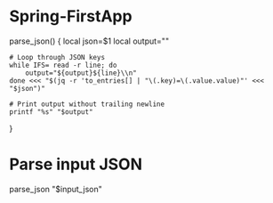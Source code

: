 # Spring-FirstApp
parse_json() {
    local json=$1
    local output=""

    # Loop through JSON keys
    while IFS= read -r line; do
        output="${output}${line}\\n"
    done <<< "$(jq -r 'to_entries[] | "\(.key)=\(.value.value)"' <<< "$json")"

    # Print output without trailing newline
    printf "%s" "$output"
}

# Parse input JSON
parse_json "$input_json"
